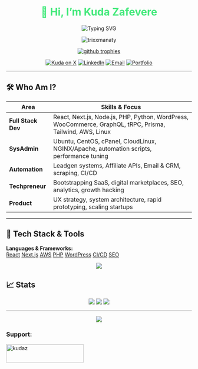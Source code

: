 <h1 align="center" style="color:#43e97b;">👋 Hi, I’m Kuda Zafevere</h1>
<p align="center">
  <img src="https://readme-typing-svg.demolab.com?font=Fira+Code&size=28&pause=1000&color=0B5122&width=500&lines=Full+Stack+Developer;Techpreneur+%26+SysAdmin;Building+Digital+Businesses;Insanely+Curious+About+Automation" alt="Typing SVG" />
</p>

<p align="center">
  <img src="https://komarev.com/ghpvc/?username=trixxmanaty&label=Profile%20views&color=0B5122&style=flat" alt="trixxmanaty" />
</p>

<p align="center">
  <a href="https://github.com/ryo-ma/github-profile-trophy">
    <img src="https://github-profile-trophy.vercel.app/?username=trixxmanaty&theme=algolia&margin-w=10" alt="github trophies" />
  </a>
</p>

<div align="center">
  <a href="https://x.com/trixxmanaty"><img src="https://img.shields.io/twitter/follow/trixxmanaty?logo=twitter&style=for-the-badge&color=1A1D23&labelColor=1A1D23" alt="Kuda on X" /></a>
  <a href="https://linkedin.com/in/kudakwashe-zafevere"><img src="https://img.shields.io/badge/LinkedIn-%231A1D23.svg?&style=for-the-badge&logo=linkedin&logoColor=43e97b" alt="LinkedIn" /></a>
  <a href="mailto:hello@ravensdale.co.za"><img src="https://img.shields.io/badge/Email-%231A1D23.svg?&style=for-the-badge&logo=gmail&logoColor=0B5122" alt="Email" /></a>
  <a href="https://www.ravensdale.co.za"><img src="https://img.shields.io/badge/Portfolio-%231A1D23.svg?&style=for-the-badge&logo=vercel&logoColor=0B5122" alt="Portfolio" /></a>
</div>

---
## 🛠️ Who Am I?

| Area             | Skills & Focus                                                                                      |
|------------------|----------------------------------------------------------------------------------------------------|
| **Full Stack Dev** | React, Next.js, Node.js, PHP, Python, WordPress, WooCommerce, GraphQL, tRPC, Prisma, Tailwind, AWS, Linux |
| **SysAdmin**     | Ubuntu, CentOS, cPanel, CloudLinux, NGINX/Apache, automation scripts, performance tuning                        |
| **Automation**   | Leadgen systems, Affiliate APIs, Email & CRM, scraping, CI/CD                                      |
| **Techpreneur**  | Bootstrapping SaaS, digital marketplaces, SEO, analytics, growth hacking                           |
| **Product**      | UX strategy, system architecture, rapid prototyping, scaling startups                              |

---

## 🧩 Tech Stack & Tools

**Languages & Frameworks:**  
[React](https://img.shields.io/badge/React-20232a?style=flat&logo=react&logoColor=43e97b)
[Next.js](https://img.shields.io/badge/Next.js-1a1d23?style=flat&logo=next.js&logoColor=43e97b)
[AWS](https://img.shields.io/badge/AWS-232F3E?style=flat&logo=amazon-aws&logoColor=43e97b)
[PHP](https://img.shields.io/badge/PHP-777BB4?style=flat&logo=php&logoColor=43e97b)
[WordPress](https://img.shields.io/badge/WordPress-23282d?style=flat&logo=wordpress&logoColor=43e97b)
[CI/CD](https://img.shields.io/badge/CI%2FCD-232F3E?style=flat&logo=github-actions&logoColor=43e97b)
[SEO](https://img.shields.io/badge/SEO-232F3E?style=flat&logo=google&logoColor=43e97b)

<div align="center">

<img src="https://skillicons.dev/icons?i=nextjs,react,nodejs,php,python,aws,wordpress,linux,docker,nginx,typescript,graphql,prisma,tailwind,figma,gcp,mysql,postgresql,mongodb,redis,git,html,css,bootstrap,jenkins,jquery,kubernetes,postman,selenium,swift,vercel,visualstudio,workers,xd"/>

</div>

## 📈 Stats

<p align="center">
  <img src="https://github-readme-stats.vercel.app/api?username=trixxmanaty&show_icons=true&theme=algolia&hide_border=true" />
  <img src="https://github-readme-streak-stats.herokuapp.com/?user=trixxmanaty&theme=algolia&hide_border=true" />
  <img src="https://github-readme-stats.vercel.app/api/top-langs/?username=trixxmanaty&layout=compact&theme=algolia&hide_border=true" />
</p>

---

<p align="center">
  <img src="https://capsule-render.vercel.app/api?type=rect&color=0e1217&height=80&section=footer&text=Built%20with%20passion%20and%20coffee%20☕️&fontColor=43e97b&fontSize=22" />
</p>

<h3 align="left">Support:</h3>
<p><a href="https://ko-fi.com/kudaz"> <img align="left" src="https://cdn.ko-fi.com/cdn/kofi3.png?v=3" height="50" width="210" alt="kudaz" /></a></p><br><br>
